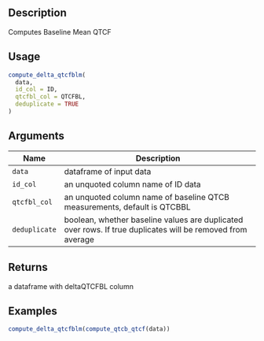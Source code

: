 ## Description

Computes Baseline Mean QTCF

## Usage

```r
compute_delta_qtcfblm(
  data,
  id_col = ID,
  qtcfbl_col = QTCFBL,
  deduplicate = TRUE
)
```

## Arguments

| Name | Description |
|------|-------------|
| `data` | dataframe of input data |
| `id_col` | an unquoted column name of ID data |
| `qtcfbl_col` | an unquoted column name of baseline QTCB measurements, default is QTCBBL |
| `deduplicate` | boolean, whether baseline values are duplicated over rows. If true duplicates will be removed from average |

## Returns

a dataframe with deltaQTCFBL column

## Examples

```r
compute_delta_qtcfblm(compute_qtcb_qtcf(data))
```


